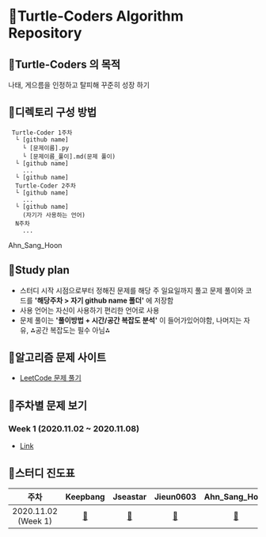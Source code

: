 # 🐢Turtle-Coders Algorithm Repository

## 🐢Turtle-Coders 의 목적

나태, 게으름을 인정하고 탈피해 꾸준히 성장 하기

## 🐢디렉토리 구성 방법

```
 Turtle-Coder 1주차
  └ [github name]
    └ [문제이름].py
    └ [문제이름_풀이].md(문제 풀이)
  └ [github name]
    ...
  └ [github name]
  Turtle-Coder 2주차
  └ [github name]
    ...
  └ [github name]
    (자기가 사용하는 언어)
  N주차
    ...
```

Ahn_Sang_Hoon

## 🐢Study plan

- 스터디 시작 시점으로부터 정해진 문제를 해당 주 일요일까지 풀고 문제 풀이와 코드를 **'해당주차 > 자기 github name 폴더'** 에 저장함
- 사용 언어는 자신이 사용하기 편리한 언어로 사용
- 문제 풀이는 **'풀이방법 + 시간/공간 복잡도 분석'** 이 들어가있어야함, 나머지는 자유, ⁂공간 복잡도는 필수 아님⁂

## 🐢알고리즘 문제 사이트

- [LeetCode 문제 풀기](https://leetcode.com/)

## 🐢주차별 문제 보기

### Week 1 (2020.11.02 ~ 2020.11.08)

- [Link](https://github.com/Turtle-Coders/Algorithm/tree/main/Weekly/Week%201)

## 🐢스터디 진도표

|        주차         |               Keepbang               |               Jseastar               |             Jieun0603             |          Ahn_Sang_Hoon          |
| :-----------------: | :----------------------------------: | :----------------------------------: | :-------------------------------: | :-----------------------------: |
| 2020.11.02 (Week 1) | [:link:](./Weekly/Week%201/keepbang) | [:link:](./Weekly/Week%201/Jseastar) | [:link:](./Weekly/Week%201/Jieun) | [:link:](./Weekly/Week%201/ASH) |

